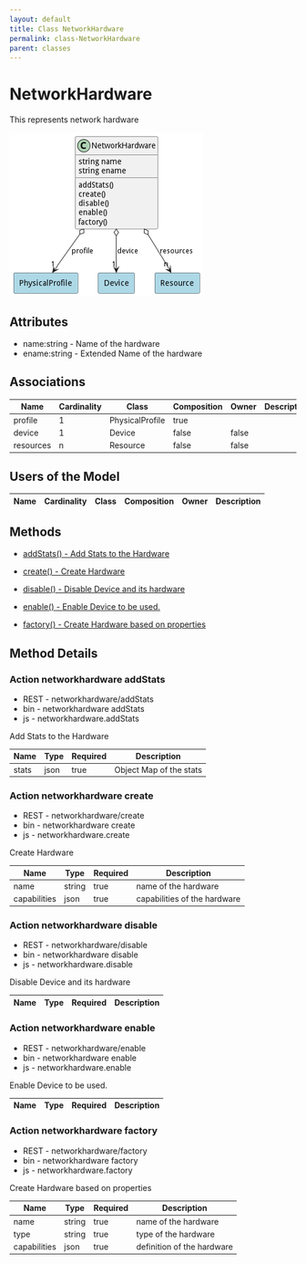 ```yaml
---
layout: default
title: Class NetworkHardware
permalink: class-NetworkHardware
parent: classes
---
```


# NetworkHardware

This represents network hardware

![Logical Diagram](./logical.png)

## Attributes

* name:string - Name of the hardware
* ename:string - Extended Name of the hardware


## Associations

| Name | Cardinality | Class | Composition | Owner | Description |
| --- | --- | --- | --- | --- | --- |
| profile | 1 | PhysicalProfile | true |  |  |
| device | 1 | Device | false | false |  |
| resources | n | Resource | false | false |  |


## Users of the Model

| Name | Cardinality | Class | Composition | Owner | Description |
| --- | --- | --- | --- | --- | --- |





## Methods

* [addStats() - Add Stats to the Hardware](#action-addStats)

* [create() - Create Hardware](#action-create)

* [disable() - Disable Device and its hardware](#action-disable)

* [enable() - Enable Device to be used.](#action-enable)

* [factory() - Create Hardware based on properties](#action-factory)


<h2>Method Details</h2>
    
### Action networkhardware addStats

* REST - networkhardware/addStats
* bin - networkhardware addStats
* js - networkhardware.addStats

Add Stats to the Hardware

| Name | Type | Required | Description |
|---|---|---|---|
| stats | json |true | Object Map of the stats |




### Action networkhardware create

* REST - networkhardware/create
* bin - networkhardware create
* js - networkhardware.create

Create Hardware

| Name | Type | Required | Description |
|---|---|---|---|
| name | string |true | name of the hardware |
| capabilities | json |true | capabilities of the hardware |




### Action networkhardware disable

* REST - networkhardware/disable
* bin - networkhardware disable
* js - networkhardware.disable

Disable Device and its hardware

| Name | Type | Required | Description |
|---|---|---|---|




### Action networkhardware enable

* REST - networkhardware/enable
* bin - networkhardware enable
* js - networkhardware.enable

Enable Device to be used.

| Name | Type | Required | Description |
|---|---|---|---|




### Action networkhardware factory

* REST - networkhardware/factory
* bin - networkhardware factory
* js - networkhardware.factory

Create Hardware based on properties

| Name | Type | Required | Description |
|---|---|---|---|
| name | string |true | name of the hardware |
| type | string |true | type of the hardware |
| capabilities | json |true | definition of the hardware |





